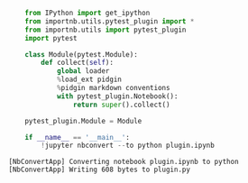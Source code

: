 ---
---


```python
    from IPython import get_ipython
    from importnb.utils.pytest_plugin import *
    from importnb.utils import pytest_plugin
    import pytest
```


```python
    class Module(pytest.Module):
        def collect(self):
            global loader
            %load_ext pidgin
            %pidgin markdown conventions
            with pytest_plugin.Notebook():
                return super().collect()
```


```python
    pytest_plugin.Module = Module
```


```python
    if __name__ == '__main__':
        !jupyter nbconvert --to python plugin.ipynb
```

    [NbConvertApp] Converting notebook plugin.ipynb to python
    [NbConvertApp] Writing 608 bytes to plugin.py

